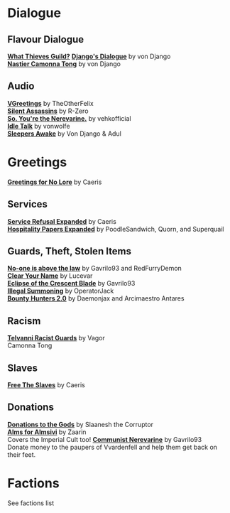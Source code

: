 # Dialogue

## Flavour Dialogue
[**What Thieves Guild?**]()
[**Django's Dialogue**](https://www.nexusmods.com/morrowind/mods/37328) by von Django  
[**Nastier Camonna Tong**](https://www.nexusmods.com/morrowind/mods/22601) by von Django  

## Audio
[**VGreetings**](http://mw.modhistory.com/download-42-13335) by TheOtherFelix  
[**Silent Assassins**](https://www.nexusmods.com/morrowind/mods/44371) by R-Zero  
[**So. You're the Nerevarine.**](https://www.nexusmods.com/morrowind/mods/46896) by vehkofficial  
[**Idle Talk**](https://www.nexusmods.com/morrowind/mods/46948) by vonwolfe  
[**Sleepers Awake**](https://www.nexusmods.com/morrowind/mods/37208) by Von Django & Adul  


# Greetings
[**Greetings for No Lore**](https://www.nexusmods.com/morrowind/mods/46063) by Caeris  

## Services
[**Service Refusal Expanded**](https://www.nexusmods.com/morrowind/mods/45961) by Caeris  
[**Hospitality Papers Expanded**](https://www.nexusmods.com/morrowind/mods/46107) by PoodleSandwich, Quorn, and Superquail  

## Guards, Theft, Stolen Items
[**No-one is above the law**](https://www.nexusmods.com/morrowind/mods/46925/) by Gavrilo93 and RedFurryDemon  
[**Clear Your Name**]() by Lucevar  
[**Eclipse of the Crescent Blade**](https://www.nexusmods.com/morrowind/mods/47194) by Gavrilo93  
[**Illegal Summoning**](https://www.nexusmods.com/morrowind/mods/47105/) by OperatorJack  
[**Bounty Hunters 2.0**](https://www.nexusmods.com/morrowind/mods/43789/) by Daemonjax and Arcimaestro Antares  

## Racism
[**Telvanni Racist Guards**](http://mw.modhistory.com/download-44-10731) by Vagor  
Camonna Tong 

## Slaves
[**Free The Slaves**](https://www.nexusmods.com/morrowind/mods/45191) by Caeris  

## Donations
[**Donations to the Gods**](http://mw.modhistory.com/download-68-14336) by Slaanesh the Corruptor  
[**Alms for Almsivi**](https://www.nexusmods.com/morrowind/mods/43853) by Zaarin  
Covers the Imperial Cult too! 
[**Communist Nerevarine**](https://www.nexusmods.com/morrowind/mods/46979) by Gavrilo93  
Donate money to the paupers of Vvardenfell and help them get back on their feet. 

# Factions
See factions list 
